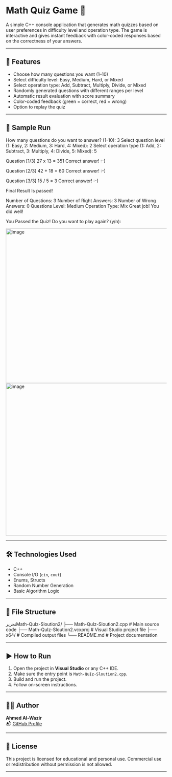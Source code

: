 # Math Quiz Game 🎯

A simple C++ console application that generates math quizzes based on user preferences in difficulty level and operation type. The game is interactive and gives instant feedback with color-coded responses based on the correctness of your answers.

---

## 📌 Features

- Choose how many questions you want (1–10)
- Select difficulty level: Easy, Medium, Hard, or Mixed
- Select operation type: Add, Subtract, Multiply, Divide, or Mixed
- Randomly generated questions with different ranges per level
- Automatic result evaluation with score summary
- Color-coded feedback (green = correct, red = wrong)
- Option to replay the quiz

---

## 🧠 Sample Run

How many questions do you want to answer? (1-10): 3
Select question level (1: Easy, 2: Medium, 3: Hard, 4: Mixed): 2
Select operation type (1: Add, 2: Subtract, 3: Multiply, 4: Divide, 5: Mixed): 5

Question [1/3]
27 x 13 = 351
Correct answer! :-)

Question [2/3]
42 + 18 = 60
Correct answer! :-)

Question [3/3]
15 / 5 = 3
Correct answer! :-)

Final Result Is passed!

Number of Questions: 3
Number of Right Answers: 3
Number of Wrong Answers: 0
Questions Level: Medium
Operation Type: Mix
Great job! You did well!


You Passed the Quiz!
Do you want to play again? (y/n):


<img width="959" height="483" alt="image" src="https://github.com/user-attachments/assets/a6203c5f-538f-410e-aa72-3a75642bc238" />



<img width="958" height="477" alt="image" src="https://github.com/user-attachments/assets/fc268ea1-6b69-490a-9d64-46d724076217" />



---

## 🛠️ Technologies Used

- C++
- Console I/O (`cin`, `cout`)
- Enums, Structs
- Random Number Generation
- Basic Algorithm Logic

---

## 📁 File Structure




تحريرMath-QuIz-Sloution2/
├── Math-QuIz-Sloution2.cpp # Main source code
├── Math-QuIz-Sloution2.vcxproj # Visual Studio project file
├── x64/ # Compiled output files
└── README.md # Project documentation




---

## ▶️ How to Run

1. Open the project in **Visual Studio** or any C++ IDE.
2. Make sure the entry point is `Math-QuIz-Sloution2.cpp`.
3. Build and run the project.
4. Follow on-screen instructions.

---

## 👨‍💻 Author

**Ahmed Al-Wazir**  
📬 [GitHub Profile](https://github.com/DEADCODE0O)

---

## 📜 License

This project is licensed for educational and personal use. Commercial use or redistribution without permission is not allowed.

---



